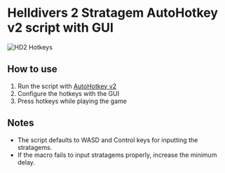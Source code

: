 # Helldivers 2 Stratagem AutoHotkey v2 script with GUI

![HD2 Hotkeys](https://github.com/user-attachments/assets/b9664dcd-bd5c-4da0-bb48-6218c0cd876a)

## How to use

1. Run the script with [AutoHotkey v2](https://www.autohotkey.com/)
2. Configure the hotkeys with the GUI
3. Press hotkeys while playing the game

## Notes

* The script defaults to WASD and Control keys for inputting the stratagems.
* If the macro fails to input stratagems properly, increase the minimum delay.
